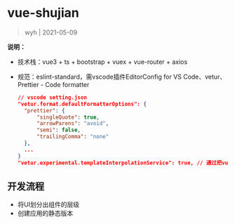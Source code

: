 # vue-shujian

> wyh | 2021-05-09

**说明：**

- 技术栈：vue3 + ts + bootstrap + vuex + vue-router + axios

- 规范：eslint-standard，需vscode插件EditorConfig for VS Code、vetur、Prettier - Code formatter

  ```json
  // vscode setting.json
  "vetur.format.defaultFormatterOptions": {
    "prettier": {
        "singleQuote": true,
        "arrowParens": "avoid",
        "semi": false,
        "trailingComma": "none"
    },
    ...
  }
  "vetur.experimental.templateInterpolationService": true, // 通过把vue转换成ts，分析补全再转成vue
  ```

## 开发流程

- 将UI划分出组件的层级
- 创建应用的静态版本
